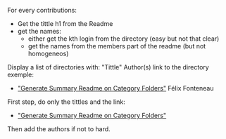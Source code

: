 For every contributions:
- Get the tittle h1 from the Readme
- get the names:
  - either get the kth login from the directory (easy but not that clear)
  - get the names from the members part of the readme (but not homogeneos)

Display a list of directories with:
"Tittle" Author(s) link to the directory exemple:

- ["Generate Summary Readme on Category Folders"](.) Félix Fonteneau 

First step, do only the tittles and the link:
- ["Generate Summary Readme on Category Folders"](.)

Then add the authors if not to hard.
